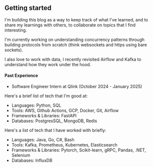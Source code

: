 ## Getting started

I'm building this blog as a way to keep track of what I've learned, and to share my learnings with others, to collaborate on topics that I find interesting.

I'm currently working on understanding concurrency patterns through building protocols from scratch (think websockets and https using bare sockets).

I also love to work with data, I recently revisited Airflow and Kafka to understand how they work under the hood.


#### Past Experience

- Software Engineer Intern at Qlink (October 2024 - January 2025)

Here's a brief list of tech that I'm good at:
- Languages: Python, SQL
- Tools: AWS, Github Actions, GCP, Docker, Git, Airflow
- Frameworks & Libraries: FastAPI
- Databases: PostgresSQL, MongoDB, Redis

Here's a list of tech that I have worked with briefly:
- Languages: Java, Go, C#, Bash
- Tools: Kafka, Prometheus, Kubernetes, Elasticsearch
- Frameworks & Libraries: Pytorch, Scikit-learn, gRPC, Pandas, .NET, Selenium
- Databases: InfluxDB
